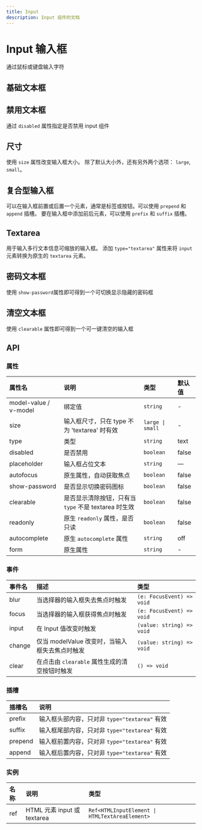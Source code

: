 ```yaml
---
title: Input
description: Input 组件的文档
---
```


# Input 输入框

通过鼠标或键盘输入字符

## 基础文本框

<preview path="../demo/Input/BasicInput.vue" title="基础文本框" description="Input 基础文本框"></preview>
## 禁用文本框

通过 `disabled` 属性指定是否禁用 input 组件

<preview path="../demo/Input/DisableInput.vue" title="禁用文本框" description="Input 禁用文本框"></preview>

## 尺寸

使用 `size` 属性改变输入框大小。 除了默认大小外，还有另外两个选项： `large`, `small`。

<preview path="../demo/Input/SizeInput.vue" title="不同尺寸文本框" description="不同尺寸文本框"></preview>

## 复合型输入框

可以在输入框前置或后置一个元素，通常是标签或按钮。可以使用 `prepend` 和 `append` 插槽。
要在输入框中添加前后元素，可以使用 `prefix` 和 `suffix` 插槽。

<preview path="../demo/Input/ComboInput.vue" title="复合型输入框" description="Input 复合型输入框"></preview>

## Textarea

用于输入多行文本信息可缩放的输入框。 添加 `type="textarea"` 属性来将 `input` 元素转换为原生的 `textarea` 元素。

<preview path="../demo/Input/TextareaInput.vue" title="Textarea" description="Textarea"></preview>

## 密码文本框

使用 `show-password`属性即可得到一个可切换显示隐藏的密码框

<preview path="../demo/Input/PasswordInput.vue" title="密码文本框" description="Input 密码文本框"></preview>

## 清空文本框

使用 `clearable` 属性即可得到一个可一键清空的输入框

<preview path="../demo/Input/ClearInput.vue" title="清空文本框" description="Input 清空文本框"></preview>

## API

### 属性

| 属性名                | 说明                                                 | 类型             | 默认值 |
| :-------------------- | :--------------------------------------------------- | :--------------- | :----- |
| model-value / v-model | 绑定值                                               | `string`         | -      |
| size                  | 输入框尺寸，只在 type 不为 'textarea' 时有效         | `large \| small` | -      |
| type                  | 类型                                                 | `string`         | text   |
| disabled              | 是否禁用                                             | `boolean`        | false  |
| placeholder           | 输入框占位文本                                       | `string`         | —      |
| autofocus             | 原生属性，自动获取焦点                               | `boolean`        | false  |
| show-password         | 是否显示切换密码图标                                 | `boolean`        | false  |
| clearable             | 是否显示清除按钮，只有当 `type` 不是 textarea 时生效 | `boolean`        | false  |
| readonly              | 原生 `readonly` 属性，是否只读                       | `boolean`        | false  |
| autocomplete          | 原生 `autocomplete` 属性                             | `string`         | off    |
| form                  | 原生属性                                             | `string`         | -      |

### 事件

| 事件名 | 描述                                           | 类型                      |
| :----- | :--------------------------------------------- | :------------------------ |
| blur   | 当选择器的输入框失去焦点时触发                 | `(e: FocusEvent) => void` |
| focus  | 当选择器的输入框获得焦点时触发                 | `(e: FocusEvent) => void` |
| input  | 在 Input 值改变时触发                          | `(value: string) => void` |
| change | 仅当 modelValue 改变时，当输入框失去焦点时触发 | `(value: string) => void` |
| clear  | 在点击由 `clearable` 属性生成的清空按钮时触发  | `() => void`              |

### 插槽

| 插槽名  | 说明                                          |
| :------ | :-------------------------------------------- |
| prefix  | 输入框头部内容，只对非 `type="textarea"` 有效 |
| suffix  | 输入框尾部内容，只对非 `type="textarea"` 有效 |
| prepend | 输入框前置内容，只对非 `type="textarea"` 有效 |
| append  | 输入框后置内容，只对非 `type="textarea"` 有效 |

### 实例

| 名称 | 说明                        | 类型                                           |
| :--- | :-------------------------- | :--------------------------------------------- |
| ref  | HTML 元素 input 或 textarea | `Ref<HTMLInputElement \| HTMLTextAreaElement>` |